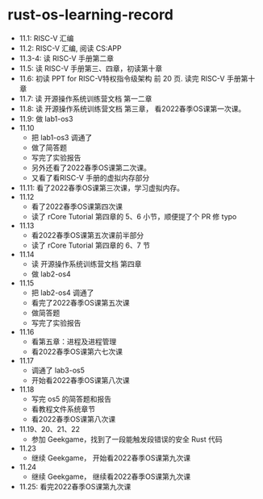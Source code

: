 # rust-os-learning-record

- 11.1: RISC-V 汇编
- 11.2: RISC-V 汇编, 阅读 CS:APP
- 11.3-4: 读 RISC-V 手册第二章
- 11.5: 读 RISC-V 手册第三、四章，初读第十章
- 11.6: 初读 PPT for RISC-V特权指令级架构 前 20 页. 读完 RISC-V 手册第十章
- 11.7: 读 开源操作系统训练营文档 第一二章
- 11.8: 读 开源操作系统训练营文档 第三章， 看2022春季OS课第一次课。
- 11.9: 做 lab1-os3
- 11.10 
  - 把 lab1-os3 调通了
  - 做了简答题
  - 写完了实验报告
  - 另外还看了2022春季OS课第二次课。
  - 又看了看RISC-V 手册的虚拟内存部分
- 11.11: 看了2022春季OS课第三次课，学习虚拟内存。
- 11.12
  - 看了2022春季OS课第四次课
  - 读了 rCore Tutorial 第四章的 5、6 小节，顺便提了个 PR 修 typo
- 11.13
  - 看2022春季OS课第五次课前半部分
  - 读了 rCore Tutorial 第四章的 6、7 节
- 11.14
  - 读 开源操作系统训练营文档 第四章
  - 做 lab2-os4
- 11.15
  - 把 lab2-os4 调通了
  - 看完了2022春季OS课第五次课
  - 做简答题
  - 写完了实验报告
- 11.16
  - 看第五章：进程及进程管理
  - 看2022春季OS课第六七次课
- 11.17
  - 调通了 lab3-os5
  - 开始看2022春季OS课第八次课
- 11.18
  - 写完 os5 的简答题和报告
  - 看教程文件系统章节
  - 看2022春季OS课第八次课
- 11.19、20、21、22
  - 参加 Geekgame，找到了一段能触发段错误的安全 Rust 代码
- 11.23
  - 继续 Geekgame， 开始看2022春季OS课第九次课
- 11.24
  - 继续 Geekgame， 继续看2022春季OS课第九次课
- 11.25: 看完2022春季OS课第九次课
